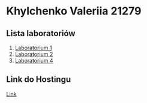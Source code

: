 # Khylchenko Valeriia 21279
## Lista laboratoriów
1. [Laboratorium 1](https://github.com/DzhynHo/KhylchenkoValeriia21279/tree/main/Laboratorium1)
2. [Laboratorium 2](https://github.com/DzhynHo/KhylchenkoValeriia21279/tree/main/Laboratorium2)
3. [Laboratorium 4](https://github.com/DzhynHo/ProgramowanieWJezykachSkryptowych/tree/main/Laboratorium4)

## Link do Hostingu
[Link](https://dzhynho.github.io/ProgramowanieWJezykachSkryptowych/)
